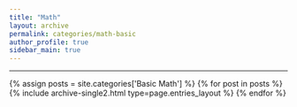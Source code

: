 ```yaml
---
title: "Math"
layout: archive
permalink: categories/math-basic
author_profile: true
sidebar_main: true
---
```


<!-- 공백이 포함되어 있는 카테고리 이름의 경우 site.categories['a b c'] 이런식으로! -->

***

{% assign posts = site.categories['Basic Math'] %}
{% for post in posts %} {% include archive-single2.html type=page.entries_layout %} {% endfor %}
